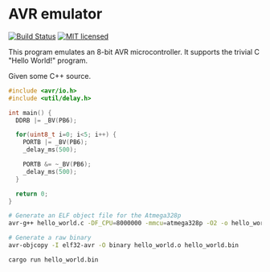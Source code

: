 # AVR emulator

[![Build Status](https://travis-ci.org/dylanmckay/avr-emu.svg?branch=master)](https://travis-ci.org/dylanmckay/avr-emu)
[![MIT licensed](https://img.shields.io/badge/license-MIT-blue.svg)](./LICENSE)

This program emulates an 8-bit AVR microcontroller. It supports the trivial
C "Hello World!" program.

Given some C++ source.

```cpp
#include <avr/io.h>
#include <util/delay.h>

int main() {
  DDRB |= _BV(PB6);

  for(uint8_t i=0; i<5; i++) {
    PORTB |= _BV(PB6);
    _delay_ms(500);

    PORTB &= ~_BV(PB6);
    _delay_ms(500);
  }

  return 0;
}
```

```bash
# Generate an ELF object file for the Atmega328p
avr-g++ hello_world.c -DF_CPU=8000000 -mmcu=atmega328p -O2 -o hello_world.o

# Generate a raw binary
avr-objcopy -I elf32-avr -O binary hello_world.o hello_world.bin

cargo run hello_world.bin
```

